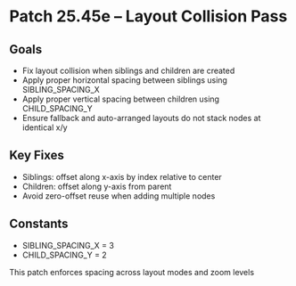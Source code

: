 # Patch 25.45e – Layout Collision Pass

## Goals
- Fix layout collision when siblings and children are created
- Apply proper horizontal spacing between siblings using SIBLING_SPACING_X
- Apply proper vertical spacing between children using CHILD_SPACING_Y
- Ensure fallback and auto-arranged layouts do not stack nodes at identical x/y

## Key Fixes
- Siblings: offset along x-axis by index relative to center
- Children: offset along y-axis from parent
- Avoid zero-offset reuse when adding multiple nodes

## Constants
- SIBLING_SPACING_X = 3
- CHILD_SPACING_Y = 2

This patch enforces spacing across layout modes and zoom levels

